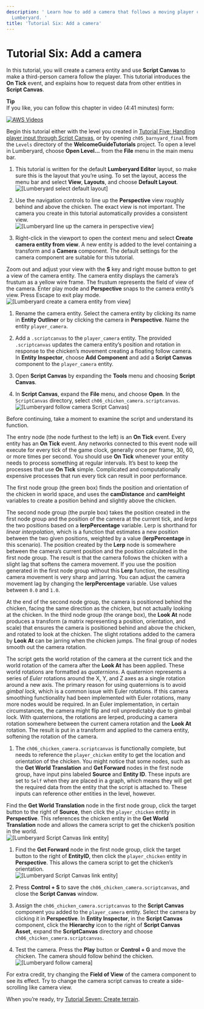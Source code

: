 ```yaml
---
description: ' Learn how to add a camera that follows a moving player character in
  Lumberyard. '
title: 'Tutorial Six: Add a camera'
---
```

# Tutorial Six: Add a camera<a name="tutor-ch06-add-a-camera"></a>

In this tutorial, you will create a camera entity and use **Script Canvas** to make a third\-person camera follow the player\. This tutorial introduces the **On Tick** event, and explains how to request data from other entities in **Script Canvas**\.

**Tip**  
If you like, you can follow this chapter in video \(4:41 minutes\) form:  

[![AWS Videos](http://img.youtube.com/vi/https://www.youtube.com/embed/Cg2uDaix7fA?rel=0/0.jpg)](http://www.youtube.com/watch?v=https://www.youtube.com/embed/Cg2uDaix7fA?rel=0)

Begin this tutorial either with the level you created in [Tutorial Five: Handling player input through Script Canvas](tutor-ch05-player-input.md), or by opening `ch05_barnyard_final` from the `Levels` directory of the **WelcomeGuideTutorials** project\. To open a level in Lumberyard, choose **Open Level…​** from the **File** menu in the main menu bar\.

1.  This tutorial is written for the default **Lumberyard Editor** layout, so make sure this is the layout that you’re using\. To set the layout, access the menu bar and select **View**, **Layouts**, and choose **Default Layout**\.   
![\[Lumberyard select default layout\]](/images/welcomeguide/ui-default-layout-1.25.png)

1.  Use the navigation controls to line up the **Perspective** view roughly behind and above the chicken\. The exact view is not important\. The camera you create in this tutorial automatically provides a consistent view\.   
![\[Lumberyard line up the camera in perspective view\]](/images/welcomeguide/ui-line-up-view-1.26.png)

1.  Right\-click in the viewport to open the context menu and select **Create camera entity from view**\. A new entity is added to the level containing a transform and a **Camera** component\. The default settings for the camera component are suitable for this tutorial\. 

   Zoom out and adjust your view with the **S** key and right mouse button to get a view of the camera entity\. The camera entity displays the camera’s frustum as a yellow wire frame\. The frustum represents the field of view of the camera\. Enter play mode and **Perspective** snaps to the camera entity’s view\. Press Escape to exit play mode\.  
![\[Lumberyard create a camera entity from view\]](/images/welcomeguide/ui-create-camera-from-view-1.26.png)

1.  Rename the camera entity\. Select the camera entity by clicking its name in **Entity Outliner** or by clicking the camera in **Perspective**\. Name the entity `player_camera`\. 

1.  Add a `.scriptcanvas` to the `player_camera` entity\. The provided `.scriptcanvas` updates the camera entity’s position and rotation in response to the chicken’s movement creating a floating follow camera\. In **Entity Inspector**, choose **Add Component** and add a **Script Canvas** component to the `player_camera` entity\. 

1.  Open **Script Canvas** by expanding the **Tools** menu and choosing **Script Canvas**\. 

1.  In **Script Canvas**, expand the **File** menu, and choose **Open**\. In the `ScriptCanvas` directory, select `ch06_chicken_camera.scriptcanvas`\.   
![\[Lumberyard follow camera Script Canvas\]](/images/welcomeguide/ui-chicken-camera-script-canvas-1.26.png)

   Before continuing, take a moment to examine the script and understand its function\.

   The entry node \(the node furthest to the left\) is an **On Tick** event\. Every entity has an **On Tick** event\. Any networks connected to this event node will execute for every tick of the game clock, generally once per frame, 30, 60, or more times per second\. You should use **On Tick** whenever your entity needs to process something at regular intervals\. It’s best to keep the processes that use **On Tick** simple\. Complicated and computationally expensive processes that run every tick can result in poor performance\.

   The first node group \(the green box\) finds the position and orientation of the chicken in world space, and uses the **camDistance** and **camHeight** variables to create a position behind and slightly above the chicken\.

   The second node group \(the purple box\) takes the position created in the first node group and the position of the camera at the current tick, and *lerps* the two positions based on a **lerpPercentage** variable\. Lerp is shorthand for *linear interpolation*, which is a function that estimates a new position between the two given positions, weighted by a value \(**lerpPercentage** in this scenario\)\. The position created by the **Lerp** node is somewhere between the camera’s current position and the position calculated in the first node group\. The result is that the camera follows the chicken with a slight lag that softens the camera movement\. If you use the position generated in the first node group without this **Lerp** function, the resulting camera movement is very sharp and jarring\. You can adjust the camera movement lag by changing the **lerpPercentage** variable\. Use values between `0.0` and `1.0`\.

   At the end of the second node group, the camera is positioned behind the chicken, facing the same direction as the chicken, but not actually looking at the chicken\. In the third node group \(the orange box\), the **Look At** node produces a transform \(a matrix representing a position, orientation, and scale\) that ensures the camera is positioned behind and above the chicken, and rotated to look at the chicken\. The slight rotations added to the camera by **Look At** can be jarring when the chicken jumps\. The final group of nodes smooth out the camera rotation\.

   The script gets the world rotation of the camera at the current tick and the world rotation of the camera after the **Look At** has been applied\. These world rotations are formatted as *quaternions*\. A quaternion represents a series of *Euler* rotations around the X, Y, and Z axes as a single rotation around a new axis\. The primary reason for using quaternions is to avoid *gimbal lock*, which is a common issue with Euler rotations\. If this camera smoothing functionality had been implemented with Euler rotations, many more nodes would be required\. In an Euler implementation, in certain circumstances, the camera might flip and roll unpredictably due to gimbal lock\. With quaternions, the rotations are lerped, producing a camera rotation somewhere between the current camera rotation and the **Look At** rotation\. The result is put in a transform and applied to the camera entity, softening the rotation of the camera\.

1.  The `ch06_chicken_camera.scriptcanvas` is functionally complete, but needs to reference the `player_chicken` entity to get the location and orientation of the chicken\. You might notice that some nodes, such as the **Get World Translation** and **Get Forward** nodes in the first node group, have input pins labeled **Source** and **Entity ID**\. These inputs are set to `Self` when they are placed in a graph, which means they will get the required data from the entity that the script is attached to\. These inputs can reference other entities in the level, however\. 

   Find the **Get World Translation** node in the first node group, click the target button to the right of **Source**, then click the `player_chicken` entity in **Perspective**\. This references the chicken entity in the **Get World Translation** node and allows the camera script to get the chicken’s position in the world\.  
![\[Lumberyard Script Canvas link entity\]](/images/welcomeguide/ui-script-canvas-link-entity-a-1.26.png)

1.  Find the **Get Forward** node in the first node group, click the target button to the right of **EntityID**, then click the `player_chicken` entity in **Perspective**\. This allows the camera script to get the chicken’s orientation\.   
![\[Lumberyard Script Canvas link entity\]](/images/welcomeguide/ui-script-canvas-link-entity-b-1.26.png)

1.  Press **Control \+ S** to save the `ch06_chicken_camera.scriptcanvas`, and close the **Script Canvas** window\. 

1.  Assign the `ch06_chicken_camera.scriptcanvas` to the **Script Canvas** component you added to the `player_camera` entity\. Select the camera by clicking it in **Perspective**\. In **Entity Inspector**, in the **Script Canvas** component, click the **Hierarchy** icon to the right of **Script Canvas Asset**, expand the **ScriptCanvas** directory and choose `ch06_chicken_camera.scriptcanvas`\. 

1.  Test the camera\. Press the **Play** button or **Control \+ G** and move the chicken\. The camera should follow behind the chicken\.   
![\[Lumberyard follow camera\]](/images/welcomeguide/anim-follow-camera-1.26.gif)

For extra credit, try changing the **Field of View** of the camera component to see its effect\. Try to change the camera script canvas to create a side\-scrolling like camera view\.

When you’re ready, try [Tutorial Seven: Create terrain](tutor-ch07-create-terrain.md)\.